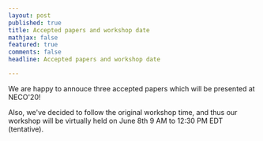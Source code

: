 ```yaml
---
layout: post
published: true
title: Accepted papers and workshop date
mathjax: false
featured: true
comments: false
headline: Accepted papers and workshop date

---
```


We are happy to annouce three accepted papers which will be presented at NECO'20!

Also, we've decided to follow the original workshop time, and thus our workshop will be virtually held on June 8th 9 AM to 12:30 PM EDT (tentative). 

